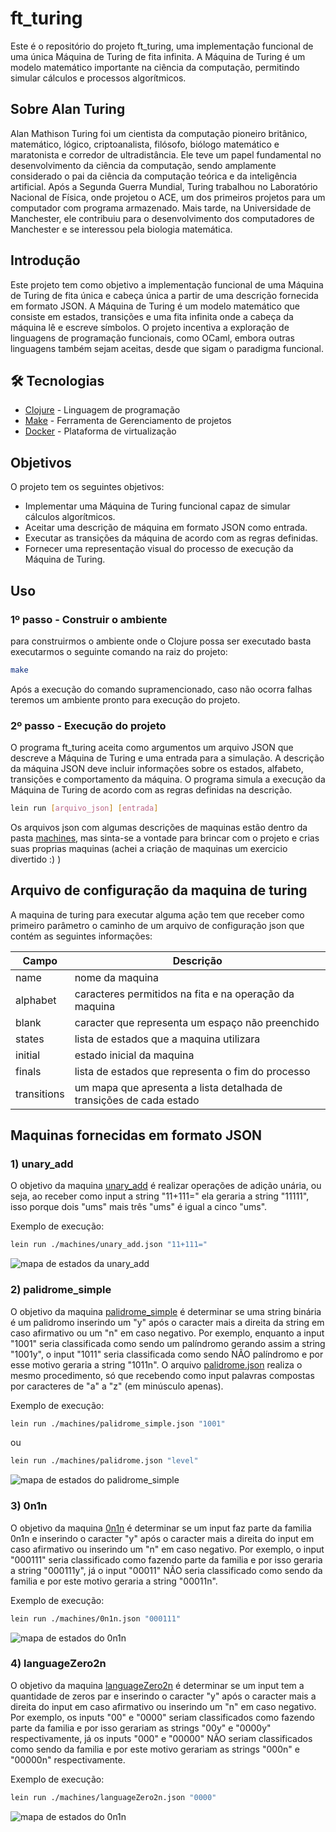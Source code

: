 # ft_turing

Este é o repositório do projeto ft_turing, uma implementação funcional de uma única Máquina de Turing de fita infinita. A Máquina de Turing é um modelo matemático importante na ciência da computação, permitindo simular cálculos e processos algorítmicos.

## Sobre Alan Turing

Alan Mathison Turing foi um cientista da computação pioneiro britânico, matemático, lógico, criptoanalista, filósofo, biólogo matemático e maratonista e corredor de ultradistância. Ele teve um papel fundamental no desenvolvimento da ciência da computação, sendo amplamente considerado o pai da ciência da computação teórica e da inteligência artificial. Após a Segunda Guerra Mundial, Turing trabalhou no Laboratório Nacional de Física, onde projetou o ACE, um dos primeiros projetos para um computador com programa armazenado. Mais tarde, na Universidade de Manchester, ele contribuiu para o desenvolvimento dos computadores de Manchester e se interessou pela biologia matemática.

## Introdução

Este projeto tem como objetivo a implementação funcional de uma Máquina de Turing de fita única e cabeça única a partir de uma descrição fornecida em formato JSON. A Máquina de Turing é um modelo matemático que consiste em estados, transições e uma fita infinita onde a cabeça da máquina lê e escreve símbolos. O projeto incentiva a exploração de linguagens de programação funcionais, como OCaml, embora outras linguagens também sejam aceitas, desde que sigam o paradigma funcional.

## 🛠️ Tecnologias

* [Clojure](https://clojure.org/) - Linguagem de programação
* [Make](https://www.gnu.org/software/make) - Ferramenta de Gerenciamento de projetos
* [Docker](https://www.docker.com/) - Plataforma de virtualização

## Objetivos

O projeto tem os seguintes objetivos:

* Implementar uma Máquina de Turing funcional capaz de simular cálculos algorítmicos.
* Aceitar uma descrição de máquina em formato JSON como entrada.
* Executar as transições da máquina de acordo com as regras definidas.
* Fornecer uma representação visual do processo de execução da Máquina de Turing.

## Uso
### 1º passo - Construir o ambiente

para construirmos o ambiente onde o Clojure possa ser executado  basta executarmos o seguinte comando na raiz do projeto:
```bash
make
```
Após a execução do comando supramencionado, caso não ocorra falhas teremos um ambiente pronto para execução do projeto.

### 2º passo - Execução do projeto

O programa ft_turing aceita como argumentos um arquivo JSON que descreve a Máquina de Turing e uma entrada para a simulação. A descrição da máquina JSON deve incluir informações sobre os estados, alfabeto, transições e comportamento da máquina. O programa simula a execução da Máquina de Turing de acordo com as regras definidas na descrição.

```bash
lein run [arquivo_json] [entrada]
```
Os arquivos json com algumas descrições de maquinas estão dentro da pasta [machines](https://github.com/DaviPrograme/ft_turing/tree/main/machines), mas sinta-se a vontade para brincar com o projeto e crias suas proprias maquinas (achei a criação de maquinas um exercicio divertido :) )

## Arquivo de configuração da maquina de turing

A maquina de turing para executar alguma ação tem que receber como primeiro parâmetro o caminho de um arquivo de configuração json que contém as seguintes informações:


| Campo          | Descrição                                                             |
|----------------|-----------------------------------------------------------------------|
| name           | nome da maquina                                                       |
| alphabet       | caracteres permitidos na fita e na operação da maquina                |
| blank          | caracter que representa um espaço não preenchido                      |
| states         | lista de estados que a maquina utilizara                              |
| initial        | estado inicial da maquina                                             |
| finals         | lista de estados que representa o fim do processo                     |
| transitions    | um mapa que apresenta a lista detalhada de transições de cada estado  |


## Maquinas fornecidas em formato JSON

### 1) unary_add

O objetivo da maquina [unary_add](https://github.com/DaviPrograme/ft_turing/blob/main/machines/unary_add.json) é realizar operações de adição unária, ou seja, ao receber como input a string "11+111=" ela geraria a string "11111", isso porque dois "ums" mais três "ums" é igual a cinco "ums".

Exemplo de execução:
```bash
lein run ./machines/unary_add.json "11+111="
```

![mapa de estados da unary_add](https://github.com/DaviPrograme/ft_turing/blob/main/unary_add.png)


### 2) palidrome_simple

O objetivo da maquina [palidrome_simple](https://github.com/DaviPrograme/ft_turing/blob/main/machines/palidrome_simple.json) é determinar se uma string binária é um palidromo inserindo um "y" após o caracter mais a direita da string em caso afirmativo ou um "n" em caso negativo. Por exemplo, enquanto a input "1001" seria classificada como sendo um palíndromo gerando assim a string "1001y", o input "1011" seria classificada como sendo NÃO palíndromo e por esse motivo geraria a string "1011n". O arquivo [palidrome.json](https://github.com/DaviPrograme/ft_turing/blob/main/machines/palidrome.json) realiza o mesmo procedimento, só que recebendo como input palavras compostas por caracteres de "a" a "z" (em minúsculo apenas).

Exemplo de execução:
```bash
lein run ./machines/palidrome_simple.json "1001"
```

ou 

```bash
lein run ./machines/palidrome.json "level"
```

![mapa de estados do palidrome_simple](https://github.com/DaviPrograme/ft_turing/blob/main/palidrome_simple.png)


### 3) 0n1n

O objetivo da maquina [0n1n](https://github.com/DaviPrograme/ft_turing/blob/main/machines/0n1n.json) é determinar se um input faz parte da familia 0n1n e inserindo o caracter "y" após o caracter mais a direita do input em caso afirmativo ou inserindo um "n" em caso negativo. Por exemplo, o input "000111" seria classificado como fazendo parte da familia e por isso geraria a string "000111y", já o input "00011" NÃO seria classificado como sendo da familia e por este motivo geraria a string "00011n".

Exemplo de execução:
```bash
lein run ./machines/0n1n.json "000111"
```

![mapa de estados do 0n1n](https://github.com/DaviPrograme/ft_turing/blob/main/0n1n.png)


### 4) languageZero2n

O objetivo da maquina [languageZero2n](https://github.com/DaviPrograme/ft_turing/blob/main/machines/languageZero2n.json) é determinar se um input tem a quantidade de zeros par e inserindo o caracter "y" após o caracter mais a direita do input em caso afirmativo ou inserindo um "n" em caso negativo. Por exemplo, os inputs "00" e "0000" seriam classificados como fazendo parte da familia e por isso gerariam as strings "00y" e "0000y" respectivamente, já os inputs "000" e "00000" NÃO seriam classificados como sendo da familia e por este motivo gerariam as strings "000n" e "00000n" respectivamente.

Exemplo de execução:
```bash
lein run ./machines/languageZero2n.json "0000"
```

![mapa de estados do 0n1n](https://github.com/DaviPrograme/ft_turing/blob/main/languageZero2n.png)




